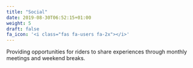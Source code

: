 ```yaml
---
title: "Social"
date: 2019-08-30T06:52:15+01:00
weight: 5
draft: false
fa_icon: '<i class="fas fa-users fa-2x"></i>' 
---
```


Providing opportunities for riders to share experiences through monthly meetings and weekend breaks.